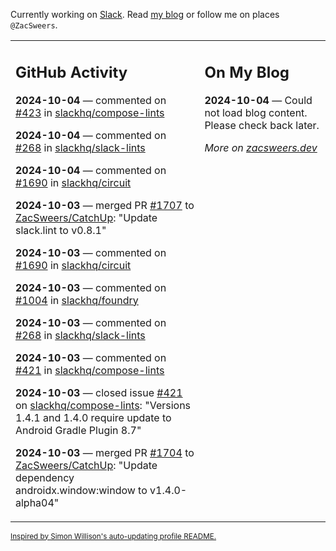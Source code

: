 Currently working on [Slack](https://slack.com/). Read [my blog](https://zacsweers.dev/) or follow me on places `@ZacSweers`.

<table><tr><td valign="top" width="60%">

## GitHub Activity
<!-- githubActivity starts -->
**2024-10-04** — commented on [#423](https://github.com/slackhq/compose-lints/issues/423#issuecomment-2394796486) in [slackhq/compose-lints](https://github.com/slackhq/compose-lints)

**2024-10-04** — commented on [#268](https://github.com/slackhq/slack-lints/issues/268#issuecomment-2394039709) in [slackhq/slack-lints](https://github.com/slackhq/slack-lints)

**2024-10-04** — commented on [#1690](https://github.com/slackhq/circuit/pull/1690#issuecomment-2394037007) in [slackhq/circuit](https://github.com/slackhq/circuit)

**2024-10-03** — merged PR [#1707](https://github.com/ZacSweers/CatchUp/pull/1707) to [ZacSweers/CatchUp](https://github.com/ZacSweers/CatchUp): "Update slack.lint to v0.8.1"

**2024-10-03** — commented on [#1690](https://github.com/slackhq/circuit/pull/1690#issuecomment-2392011626) in [slackhq/circuit](https://github.com/slackhq/circuit)

**2024-10-03** — commented on [#1004](https://github.com/slackhq/foundry/pull/1004#issuecomment-2392009422) in [slackhq/foundry](https://github.com/slackhq/foundry)

**2024-10-03** — commented on [#268](https://github.com/slackhq/slack-lints/issues/268#issuecomment-2391977614) in [slackhq/slack-lints](https://github.com/slackhq/slack-lints)

**2024-10-03** — commented on [#421](https://github.com/slackhq/compose-lints/issues/421#issuecomment-2391976333) in [slackhq/compose-lints](https://github.com/slackhq/compose-lints)

**2024-10-03** — closed issue [#421](https://github.com/slackhq/compose-lints/issues/421) on [slackhq/compose-lints](https://github.com/slackhq/compose-lints): "Versions 1.4.1 and 1.4.0 require update to Android Gradle Plugin 8.7"

**2024-10-03** — merged PR [#1704](https://github.com/ZacSweers/CatchUp/pull/1704) to [ZacSweers/CatchUp](https://github.com/ZacSweers/CatchUp): "Update dependency androidx.window:window to v1.4.0-alpha04"
<!-- githubActivity ends -->
</td><td valign="top" width="40%">

## On My Blog
<!-- blog starts -->
**2024-10-04** — Could not load blog content. Please check back later.
<!-- blog ends -->
_More on [zacsweers.dev](https://zacsweers.dev/)_
</td></tr></table>

<sub><a href="https://simonwillison.net/2020/Jul/10/self-updating-profile-readme/">Inspired by Simon Willison's auto-updating profile README.</a></sub>